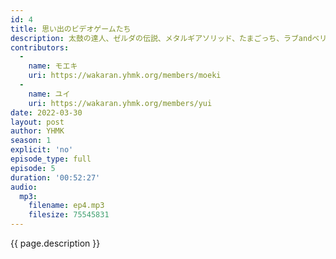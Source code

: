 ```yaml
---
id: 4
title: 思い出のビデオゲームたち
description: 太鼓の達人、ゼルダの伝説、メタルギアソリッド、たまごっち、ラブandベリー、ツムツム、テトリスなどについて話しました。
contributors:
  - 
    name: モエキ
    uri: https://wakaran.yhmk.org/members/moeki
  -
    name: ユイ
    uri: https://wakaran.yhmk.org/members/yui
date: 2022-03-30
layout: post
author: YHMK
season: 1
explicit: 'no'
episode_type: full
episode: 5
duration: '00:52:27'
audio:
  mp3:
    filename: ep4.mp3
    filesize: 75545831
---
```


{{ page.description }}

